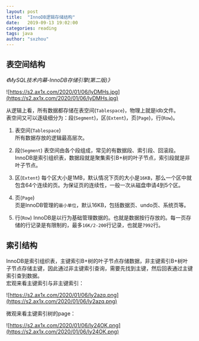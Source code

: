 ```yaml
---
layout: post
title:  "InnoDB逻辑存储结构"
date:   2019-09-13 19:02:00
categories: reading
tags: java
author: "sxzhou"
---    
```



## 表空间结构
*《MySQL技术内幕-InnoDB存储引擎(第二版)》*   

![https://s2.ax1x.com/2020/01/06/lyDMHs.jpg](https://s2.ax1x.com/2020/01/06/lyDMHs.jpg)   

从逻辑上看，所有数据都存储在表空间(`Tablespace`)，物理上就是idb文件。   
表空间又可以逐级细分为：段(`Segment`)，区(`Extent`)，页(`Page`)，行(`Row`)。   

1. 表空间(`Tablespace`)   
所有数据存放的逻辑最高层次。
2. 段(`Segment`)
表空间由各个段组成，常见的有数据段、索引段、回滚段。InnoDB是索引组织表，数据段就是聚集索引B+树的叶子节点，索引段就是非叶子节点。
3. 区(`Extent`)
每个区大小是1MB，默认情况下页的大小是`16KB`，那么一个区中就包含64个连续的页。为保证页的连续性，一般一次从磁盘申请4到5个区。
4. 页(`Page`)   
页是InnoDB管理的`最小单位`，默认16KB，包括数据页、undo页、系统页等。

5. 行(`Row`)
InnoDB是以行为基础管理数据的。也就是数据按行存放的。每一页存储的行记录是有限制的，最多`16K/2-200`行记录，也就是`7992`行。

## 索引结构  
InnoDB是索引组织表，主键索引B+树的叶子节点存储数据，非主键索引B+树叶子节点存储主键，因此通过非主键索引查询，需要先找到主键，然后回表通过主键索引查到数据。   
宏观来看主键索引与非主键索引：   

![https://s2.ax1x.com/2020/01/06/ly2azq.png](https://s2.ax1x.com/2020/01/06/ly2azq.png)   

微观来看主键索引树的page：    

![https://s2.ax1x.com/2020/01/06/ly24OK.png](https://s2.ax1x.com/2020/01/06/ly24OK.png)
